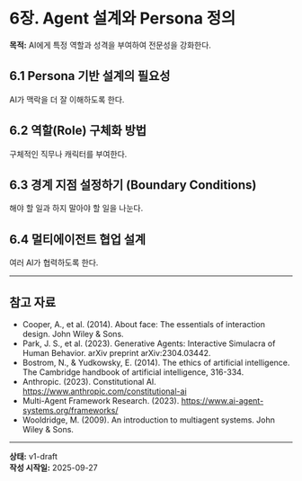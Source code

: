 # 6장. Agent 설계와 Persona 정의

**목적:** AI에게 특정 역할과 성격을 부여하여 전문성을 강화한다.

## 6.1 Persona 기반 설계의 필요성
AI가 맥락을 더 잘 이해하도록 한다.

## 6.2 역할(Role) 구체화 방법
구체적인 직무나 캐릭터를 부여한다.

## 6.3 경계 지점 설정하기 (Boundary Conditions)
해야 할 일과 하지 말아야 할 일을 나눈다.

## 6.4 멀티에이전트 협업 설계
여러 AI가 협력하도록 한다.

---

## 참고 자료

- Cooper, A., et al. (2014). About face: The essentials of interaction design. John Wiley & Sons.
- Park, J. S., et al. (2023). Generative Agents: Interactive Simulacra of Human Behavior. arXiv preprint arXiv:2304.03442.
- Bostrom, N., & Yudkowsky, E. (2014). The ethics of artificial intelligence. The Cambridge handbook of artificial intelligence, 316-334.
- Anthropic. (2023). Constitutional AI. https://www.anthropic.com/constitutional-ai
- Multi-Agent Framework Research. (2023). https://www.ai-agent-systems.org/frameworks/
- Wooldridge, M. (2009). An introduction to multiagent systems. John Wiley & Sons.

---

**상태:** v1-draft  
**작성 시작일:** 2025-09-27
